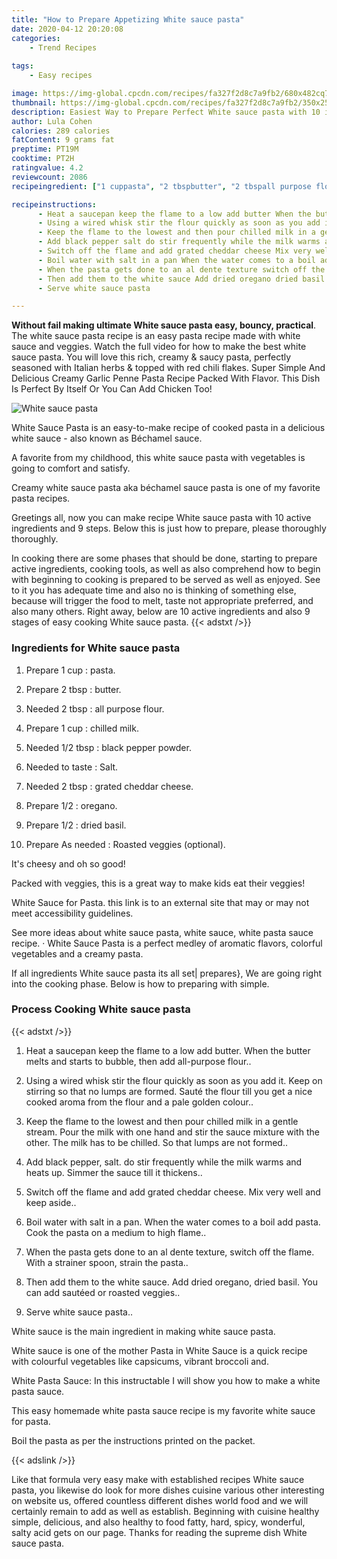 ```yaml
---
title: "How to Prepare Appetizing White sauce pasta"
date: 2020-04-12 20:20:08
categories:
    - Trend Recipes
    
tags:
    - Easy recipes

image: https://img-global.cpcdn.com/recipes/fa327f2d8c7a9fb2/680x482cq70/white-sauce-pasta-recipe-main-photo.jpg
thumbnail: https://img-global.cpcdn.com/recipes/fa327f2d8c7a9fb2/350x250cq70/white-sauce-pasta-recipe-main-photo.jpg
description: Easiest Way to Prepare Perfect White sauce pasta with 10 ingredients and 9 stages of easy cooking.
author: Lula Cohen
calories: 289 calories
fatContent: 9 grams fat
preptime: PT19M
cooktime: PT2H
ratingvalue: 4.2
reviewcount: 2086
recipeingredient: ["1 cuppasta", "2 tbspbutter", "2 tbspall purpose flour", "1 cupchilled milk", "1/2 tbspblack pepper powder", "to tasteSalt", "2 tbspgrated cheddar cheese", "1/2oregano", "1/2dried basil", "As neededRoasted veggies optional"]

recipeinstructions: 
      - Heat a saucepan keep the flame to a low add butter When the butter melts and starts to bubble then add allpurpose flour 
      - Using a wired whisk stir the flour quickly as soon as you add it Keep on stirring so that no lumps are formed Saut the flour till you get a nice cooked aroma from the flour and a pale golden colour 
      - Keep the flame to the lowest and then pour chilled milk in a gentle stream Pour the milk with one hand and stir the sauce mixture with the other The milk has to be chilled So that lumps are not formed 
      - Add black pepper salt do stir frequently while the milk warms and heats up Simmer the sauce till it thickens 
      - Switch off the flame and add grated cheddar cheese Mix very well and keep aside 
      - Boil water with salt in a pan When the water comes to a boil add pasta Cook the pasta on a medium to high flame 
      - When the pasta gets done to an al dente texture switch off the flame With a strainer spoon strain the pasta 
      - Then add them to the white sauce Add dried oregano dried basil You can add sauted or roasted veggies 
      - Serve white sauce pasta

---
```




**Without fail making ultimate White sauce pasta easy, bouncy, practical**. The white sauce pasta recipe is an easy pasta recipe made with white sauce and veggies. Watch the full video for how to make the best white sauce pasta. You will love this rich, creamy &amp; saucy pasta, perfectly seasoned with Italian herbs &amp; topped with red chili flakes. Super Simple And Delicious Creamy Garlic Penne Pasta Recipe Packed With Flavor. This Dish Is Perfect By Itself Or You Can Add Chicken Too!


![White sauce pasta](https://img-global.cpcdn.com/recipes/fa327f2d8c7a9fb2/680x482cq70/white-sauce-pasta-recipe-main-photo.jpg "White sauce pasta")



White Sauce Pasta is an easy-to-make recipe of cooked pasta in a delicious white sauce - also known as Béchamel sauce.

A favorite from my childhood, this white sauce pasta with vegetables is going to comfort and satisfy.

Creamy white sauce pasta aka béchamel sauce pasta is one of my favorite pasta recipes.


Greetings all, now you can make recipe White sauce pasta with 10 active ingredients and 9 steps. Below this is just how to prepare, please thoroughly thoroughly.

In cooking there are some phases that should be done, starting to prepare active ingredients, cooking tools, as well as also comprehend how to begin with beginning to cooking is prepared to be served as well as enjoyed. See to it you has adequate time and also no is thinking of something else, because will trigger the food to melt, taste not appropriate preferred, and also many others. Right away, below are 10 active ingredients and also 9 stages of easy cooking White sauce pasta.
{{< adstxt />}}

### Ingredients for White sauce pasta


1. Prepare 1 cup : pasta.

1. Prepare 2 tbsp : butter.

1. Needed 2 tbsp : all purpose flour.

1. Prepare 1 cup : chilled milk.

1. Needed 1/2 tbsp : black pepper powder.

1. Needed to taste : Salt.

1. Needed 2 tbsp : grated cheddar cheese.

1. Prepare 1/2 : oregano.

1. Prepare 1/2 : dried basil.

1. Prepare As needed : Roasted veggies (optional).


It&#39;s cheesy and oh so good!

Packed with veggies, this is a great way to make kids eat their veggies!

White Sauce for Pasta. this link is to an external site that may or may not meet accessibility guidelines.

See more ideas about white sauce pasta, white sauce, white pasta sauce recipe. · White Sauce Pasta is a perfect medley of aromatic flavors, colorful vegetables and a creamy pasta.


If all ingredients White sauce pasta its all set| prepares}, We are going right into the cooking phase. Below is how to preparing with simple.

### Process Cooking White sauce pasta

{{< adstxt />}}


1. Heat a saucepan keep the flame to a low add butter. When the butter melts and starts to bubble, then add all-purpose flour..



1. Using a wired whisk stir the flour quickly as soon as you add it. Keep on stirring so that no lumps are formed. Sauté the flour till you get a nice cooked aroma from the flour and a pale golden colour..



1. Keep the flame to the lowest and then pour chilled milk in a gentle stream. Pour the milk with one hand and stir the sauce mixture with the other. The milk has to be chilled. So that lumps are not formed..



1. Add black pepper, salt. do stir frequently while the milk warms and heats up. Simmer the sauce till it thickens..



1. Switch off the flame and add grated cheddar cheese. Mix very well and keep aside..



1. Boil water with salt in a pan. When the water comes to a boil add pasta. Cook the pasta on a medium to high flame..



1. When the pasta gets done to an al dente texture, switch off the flame. With a strainer spoon, strain the pasta..



1. Then add them to the white sauce. Add dried oregano, dried basil. You can add sautéed or roasted veggies..



1. Serve white sauce pasta..




White sauce is the main ingredient in making white sauce pasta.

White sauce is one of the mother Pasta in White Sauce is a quick recipe with colourful vegetables like capsicums, vibrant broccoli and.

White Pasta Sauce: In this instructable I will show you how to make a white pasta sauce.

This easy homemade white pasta sauce recipe is my favorite white sauce for pasta.

Boil the pasta as per the instructions printed on the packet.


{{< adslink />}}

Like that formula very easy make with established recipes White sauce pasta, you likewise do look for more dishes cuisine various other interesting on website us, offered countless different dishes world food and we will certainly remain to add as well as establish. Beginning with cuisine healthy simple, delicious, and also healthy to food fatty, hard, spicy, wonderful, salty acid gets on our page. Thanks for reading the supreme dish White sauce pasta.
